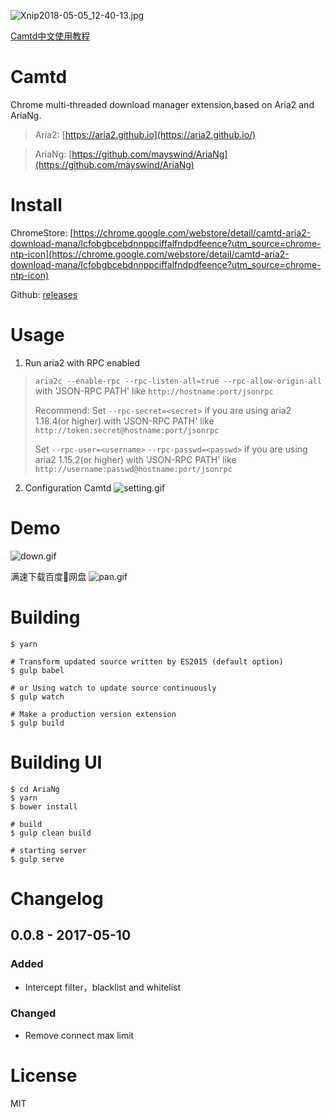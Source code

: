 ![Xnip2018-05-05_12-40-13.jpg](https://cdn.rawgit.com/jae-jae/_resources/master/Xnip2018-05-05_12-40-13.jpg)

[Camtd中文使用教程](https://github.com/jae-jae/Camtd/wiki/Camtd%E4%BD%BF%E7%94%A8%E6%95%99%E7%A8%8B)

# Camtd
Chrome multi-threaded download manager extension,based on Aria2 and AriaNg.

> Aria2: [https://aria2.github.io](https://aria2.github.io/)

> AriaNg: [https://github.com/mayswind/AriaNg](https://github.com/mayswind/AriaNg)

# Install

ChromeStore: [https://chrome.google.com/webstore/detail/camtd-aria2-download-mana/lcfobgbcebdnnppciffalfndpdfeence?utm_source=chrome-ntp-icon](https://chrome.google.com/webstore/detail/camtd-aria2-download-mana/lcfobgbcebdnnppciffalfndpdfeence?utm_source=chrome-ntp-icon)

Github: [releases](https://github.com/jae-jae/Camtd/releases)

# Usage

1. Run aria2 with RPC enabled
> `aria2c --enable-rpc --rpc-listen-all=true --rpc-allow-origin-all`
> with 'JSON-RPC PATH' like `http://hostname:port/jsonrpc`
>
> Recommend: Set `--rpc-secret=<secret>` if you are using aria2 1.18.4(or higher) with 'JSON-RPC PATH' like `http://token:secret@hostname:port/jsonrpc`
>
> Set `--rpc-user=<username>` `--rpc-passwd=<passwd>` if you are using aria2 1.15.2(or higher) with 'JSON-RPC PATH' like `http://username:passwd@hostname:port/jsonrpc`

2. Configuration Camtd
![setting.gif](https://cdn.rawgit.com/jae-jae/_resources/master/setting.gif)

# Demo
![down.gif](https://cdn.rawgit.com/jae-jae/_resources/master/down.gif)

满速下载百度网盘
![pan.gif](https://cdn.rawgit.com/jae-jae/_resources/master/pan.gif)

# Building
```
$ yarn

# Transform updated source written by ES2015 (default option)
$ gulp babel

# or Using watch to update source continuously
$ gulp watch

# Make a production version extension
$ gulp build
```

# Building UI
```
$ cd AriaNg
$ yarn
$ bower install

# build
$ gulp clean build

# starting server
$ gulp serve
```

# Changelog

## 0.0.8 - 2017-05-10
### Added
- Intercept filter，blacklist and whitelist

### Changed
- Remove connect max limit

# License
MIT